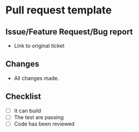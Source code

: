 # Pull request template

## Issue/Feature Request/Bug report

- Link to original ticket

## Changes

- All changes made.

## Checklist

- [ ] It can build
- [ ] The test are passing
- [ ] Code has been reviewed
